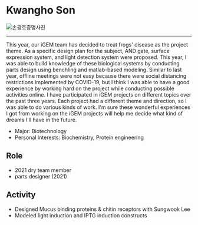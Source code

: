 # Kwangho Son
![손광호증명사진](https://user-images.githubusercontent.com/87231750/138286634-be524b79-1eec-4418-9564-816a2e6bae9a.jpg)


---
This year, our iGEM team has decided to treat frogs' disease as the project theme. As a specific design plan for the subject, AND gate, surface expression system, and light detection system were proposed. This year, I was able to build knowledge of these biological systems by conducting parts design using benchling and matlab-based modeling.
Similar to last year, offline meetings were not easy because there were social distancing restrictions implemented by COVID-19, but I think I was able to have a good experience by working hard on the project while conducting possible activities online.
I have participated in iGEM projects on different topics over the past three years. Each project had a different theme and direction, so I was able to do various kinds of work. I'm sure these wonderful experiences I got from working on the iGEM projects will help me decide what kind of dreams I'll have in the future.

* Major: Biotechnology
* Personal Interests: Biochemistry, Protein engineering

## Role
* 2021 dry team member
* parts designer (2021)

## Activity
* Designed Mucus binding proteins & chitin receptors with Sungwook Lee
* Modeled light induction and IPTG induction constructs

